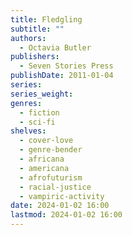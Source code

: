 ```yaml
---
title: Fledgling
subtitle: ""
authors:
  - Octavia Butler
publishers:
  - Seven Stories Press
publishDate: 2011-01-04
series: 
series_weight: 
genres:
  - fiction
  - sci-fi
shelves:
  - cover-love
  - genre-bender
  - africana
  - americana
  - afrofuturism
  - racial-justice
  - vampiric-activity
date: 2024-01-02 16:00
lastmod: 2024-01-02 16:00
---
```

